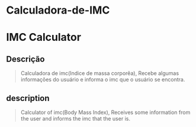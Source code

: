 <h1>Calculadora-de-IMC</h1>
<h1>IMC Calculator</h1>

<h2>Descrição</h2>

>Calculadora de imc(Indice de massa corporêa), Recebe algumas informações do usuário e informa o imc que o usuário se encontra.

<h2>description</h2>

>Calculator of imc(Body Mass Index), Receives some information from the user and informs the imc that the user is.
